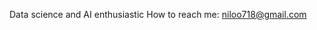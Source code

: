 Data science and AI enthusiastic
How to reach me: niloo718@gmail.com

<!---
nillbahrami/nillbahrami is a ✨ special ✨ repository because its `README.md` (this file) appears on your GitHub profile.
You can click the Preview link to take a look at your changes.
--->
